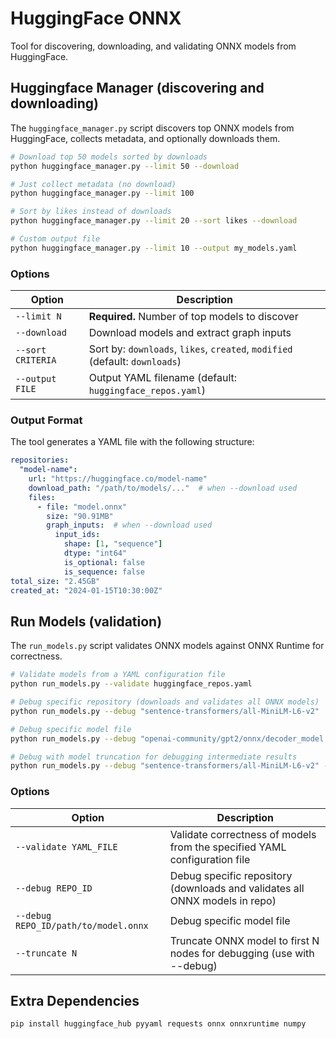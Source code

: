 # HuggingFace ONNX

Tool for discovering, downloading, and validating ONNX models from HuggingFace.

## Huggingface Manager (discovering and downloading)

The `huggingface_manager.py` script discovers top ONNX models from HuggingFace, collects metadata, and optionally downloads them.

```bash
# Download top 50 models sorted by downloads
python huggingface_manager.py --limit 50 --download

# Just collect metadata (no download)
python huggingface_manager.py --limit 100

# Sort by likes instead of downloads
python huggingface_manager.py --limit 20 --sort likes --download

# Custom output file
python huggingface_manager.py --limit 10 --output my_models.yaml
```

### Options

| Option | Description |
|--------|-------------|
| `--limit N` | **Required.** Number of top models to discover |
| `--download` | Download models and extract graph inputs |
| `--sort CRITERIA` | Sort by: `downloads`, `likes`, `created`, `modified` (default: `downloads`) |
| `--output FILE` | Output YAML filename (default: `huggingface_repos.yaml`) |

### Output Format

The tool generates a YAML file with the following structure:

```yaml
repositories:
  "model-name":
    url: "https://huggingface.co/model-name"
    download_path: "/path/to/models/..."  # when --download used
    files:
      - file: "model.onnx"
        size: "90.91MB"
        graph_inputs:  # when --download used
          input_ids:
            shape: [1, "sequence"]
            dtype: "int64"
            is_optional: false
            is_sequence: false
total_size: "2.45GB"
created_at: "2024-01-15T10:30:00Z"
```

## Run Models (validation)

The `run_models.py` script validates ONNX models against ONNX Runtime for correctness.

```bash
# Validate models from a YAML configuration file
python run_models.py --validate huggingface_repos.yaml

# Debug specific repository (downloads and validates all ONNX models)
python run_models.py --debug "sentence-transformers/all-MiniLM-L6-v2"

# Debug specific model file
python run_models.py --debug "openai-community/gpt2/onnx/decoder_model.onnx"

# Debug with model truncation for debugging intermediate results
python run_models.py --debug "sentence-transformers/all-MiniLM-L6-v2" --truncate 10
```

### Options

| Option | Description |
|--------|-------------|
| `--validate YAML_FILE` | Validate correctness of models from the specified YAML configuration file |
| `--debug REPO_ID` | Debug specific repository (downloads and validates all ONNX models in repo) |
| `--debug REPO_ID/path/to/model.onnx` | Debug specific model file |
| `--truncate N` | Truncate ONNX model to first N nodes for debugging (use with --debug) |

## Extra Dependencies

```bash
pip install huggingface_hub pyyaml requests onnx onnxruntime numpy
```